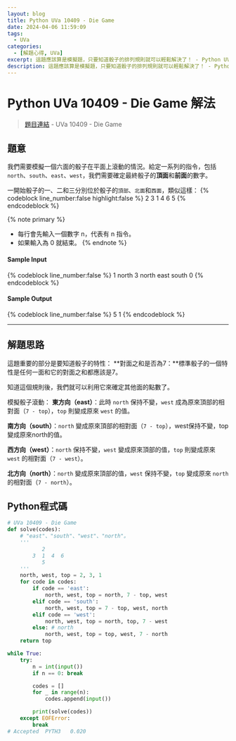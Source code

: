 ```yaml
---
layout: blog
title: Python UVa 10409 - Die Game
date: 2024-04-06 11:59:09
tags:
  - UVa
categories:
  - [解題心得, UVa]
excerpt: 這題應該算是模擬題，只要知道骰子的排列規則就可以輕鬆解決了！ - Python UVa 10409 - Die Game 解題心得
description: 這題應該算是模擬題，只要知道骰子的排列規則就可以輕鬆解決了！ - Python UVa 10409 - Die Game 解題心得
---
```

# Python UVa 10409 - Die Game 解法

>[題目連結](https://onlinejudge.org/index.php?option=com_onlinejudge&Itemid=8&category=24&page=show_problem&problem=1350) - UVa 10409 - Die Game


## 題意
我們需要模擬一個六面的骰子在平面上滾動的情況。給定一系列的指令，包括`north`、`south`、`east`、`west`，我們需要確定最終骰子的**頂面**和**前面**的數字。

一開始骰子的一、二和三分別位於骰子的`頂部`、`北面`和`西面`，類似這樣：
{% codeblock line_number:false highlight:false %}
       2
    3  1  4  6
       5
{% endcodeblock %}

{% note primary %}
 - 每行會先輸入一個數字 n，代表有 n 指令。
 - 如果輸入為 0 就結束。
{% endnote %}

#### Sample Input 
{% codeblock line_number:false %}
1
north
3
north
east
south
0
{% endcodeblock %}

#### Sample Output 
{% codeblock line_number:false %}
5
1
{% endcodeblock %}

---

## 解題思路
這題重要的部分是要知道骰子的特性：
**對面之和是否為7：**標準骰子的一個特性是任何一面和它的對面之和都應該是7。

知道這個規則後，我們就可以利用它來確定其他面的點數了。

模擬骰子滾動：
**東方向（east）**：此時 `north` 保持不變，`west` 成為原來頂部的相對面（`7 - top`），`top` 則變成原來 `west` 的值。

**南方向（south）**：`north` 變成原來頂部的相對面（`7 - top`），west保持不變，top變成原來north的值。

**西方向（west）**：`north` 保持不變，`west` 變成原來頂部的值，`top` 則變成原來 `west` 的相對面（`7 - west`）。

**北方向（north）**：`north` 變成原來頂部的值，`west` 保持不變，`top` 變成原來 `north` 的相對面（`7 - north`）。


## Python程式碼
```python
# UVa 10409 - Die Game
def solve(codes):
    # "east"、"south"、"west"、"north"。
    '''
           2
        3  1  4  6
           5
    '''
    north, west, top = 2, 3, 1
    for code in codes:
        if code == 'east':
            north, west, top = north, 7 - top, west
        elif code == 'south':
            north, west, top = 7 - top, west, north
        elif code == 'west':
            north, west, top = north, top, 7 - west
        else: # north
            north, west, top = top, west, 7 - north
    return top

while True:
    try:
        n = int(input())
        if n == 0: break

        codes = []
        for _ in range(n):
            codes.append(input())

        print(solve(codes))
    except EOFError:
        break
# Accepted	PYTH3	0.020
```